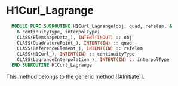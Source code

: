 # H1Curl_Lagrange

```fortran
  MODULE PURE SUBROUTINE H1Curl_Lagrange(obj, quad, refelem, &
    & continuityType, interpolType)
    CLASS(ElemshapeData_), INTENT(INOUT) :: obj
    CLASS(QuadraturePoint_), INTENT(IN) :: quad
    CLASS(ReferenceElement_), INTENT(IN) :: refelem
    CLASS(H1Curl_), INTENT(IN) :: continuityType
    CLASS(LagrangeInterpolation_), INTENT(IN) :: interpolType
  END SUBROUTINE H1Curl_Lagrange
```

This method belongs to the generic method [[#Initiate]].

